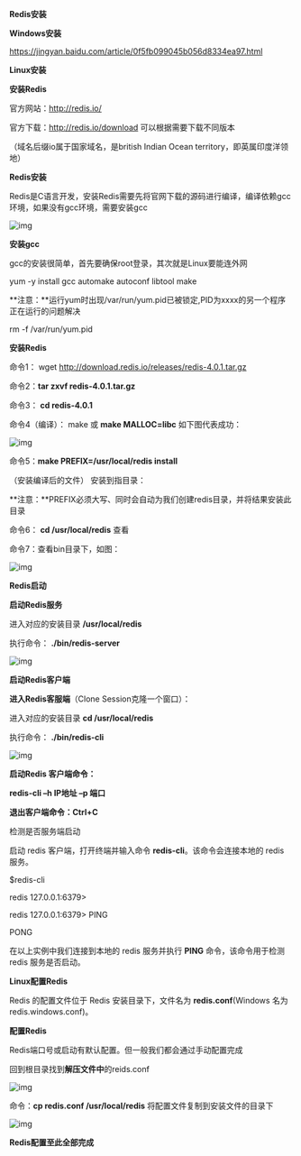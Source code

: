 **Redis安装**

**Windows安装**

<https://jingyan.baidu.com/article/0f5fb099045b056d8334ea97.html>

**Linux安装**

**安装Redis** 

官方网站：http://redis.io/ 

官方下载：http://redis.io/download 可以根据需要下载不同版本 

（域名后缀io属于国家域名，是british Indian Ocean territory，即英属印度洋领地）

**Redis安装** 

Redis是C语言开发，安装Redis需要先将官网下载的源码进行编译，编译依赖gcc环境，如果没有gcc环境，需要安装gcc 

![img](https://note.youdao.com/yws/public/resource/bfcc478547c920926146675e678e4a1f/xmlnote/OFFICE639A3BEBCA194A98850A6CF74C8DAFA3/6140)

**安装gcc**

gcc的安装很简单，首先要确保root登录，其次就是Linux要能连外网

yum -y install gcc automake autoconf libtool make





**注意：**运行yum时出现/var/run/yum.pid已被锁定,PID为xxxx的另一个程序正在运行的问题解决

rm -f /var/run/yum.pid



**安装Redis**

命令1： wget http://download.redis.io/releases/redis-4.0.1.tar.gz

命令2：**tar zxvf redis-4.0.1.tar.gz**

命令3： **cd redis-4.0.1**

命令4（编译）： make   或 **make MALLOC=libc**      如下图代表成功：

![img](https://note.youdao.com/yws/public/resource/bfcc478547c920926146675e678e4a1f/xmlnote/OFFICEFF162BC606A84C428CA958BBEB31E245/6141)

命令5：**make PREFIX=/usr/local/redis install**

（安装编译后的文件） 安装到指目录： 

**注意：**PREFIX必须大写、同时会自动为我们创建redis目录，并将结果安装此目录



命令6： **cd /usr/local/redis**  查看

命令7：查看bin目录下，如图：

![img](https://note.youdao.com/yws/public/resource/bfcc478547c920926146675e678e4a1f/xmlnote/OFFICEA277F785D8464F48BC0AC4060E57D952/6142)



**Redis启动**

**启动Redis服务**

 进入对应的安装目录 **/usr/local/redis**

 执行命令： **./bin/redis-server**

![img](https://note.youdao.com/yws/public/resource/bfcc478547c920926146675e678e4a1f/xmlnote/OFFICECDEFB5911DA347AAB2029E106EB149BE/6143)



**启动Redis客户端**

**进入Redis客服端**（Clone Session克隆一个窗口）：

 进入对应的安装目录 **cd  /usr/local/redis**

 执行命令： **./bin/redis-cli**

![img](https://note.youdao.com/yws/public/resource/bfcc478547c920926146675e678e4a1f/xmlnote/OFFICEE8BDE86BB4AF487CB80B365AC433C701/6144)

**启动Redis 客户端命令：**

   **redis-cli –h IP地址 –p 端口**

**退出客户端命令：Ctrl+C**    



检测是否服务端启动

启动 redis 客户端，打开终端并输入命令 **redis-cli**。该命令会连接本地的 redis 服务。



$redis-cli

redis 127.0.0.1:6379>

redis 127.0.0.1:6379> PING

PONG





在以上实例中我们连接到本地的 redis 服务并执行 **PING** 命令，该命令用于检测 redis 服务是否启动。



**Linux配置Redis**

Redis 的配置文件位于 Redis 安装目录下，文件名为 **redis.conf**(Windows 名为 redis.windows.conf)。





**配置Redis**

Redis端口号或启动有默认配置。但一般我们都会通过手动配置完成

回到根目录找到**解压文件中**的reids.conf

![img](https://note.youdao.com/yws/public/resource/bfcc478547c920926146675e678e4a1f/xmlnote/OFFICE6AC5313640324D1FB5F296DAFF051F6D/6145)

命令：**cp redis.conf /usr/local/redis** 将配置文件复制到安装文件的目录下

![img](https://note.youdao.com/yws/public/resource/bfcc478547c920926146675e678e4a1f/xmlnote/OFFICE76DF846835F24A1EA31ECCA6B704D8C8/6146)

**Redis配置至此全部完成** 


  